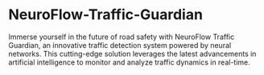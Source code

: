 # NeuroFlow-Traffic-Guardian
Immerse yourself in the future of road safety with NeuroFlow Traffic Guardian, an innovative traffic detection system powered by neural networks. This cutting-edge solution leverages the latest advancements in artificial intelligence to monitor and analyze traffic dynamics in real-time. 
